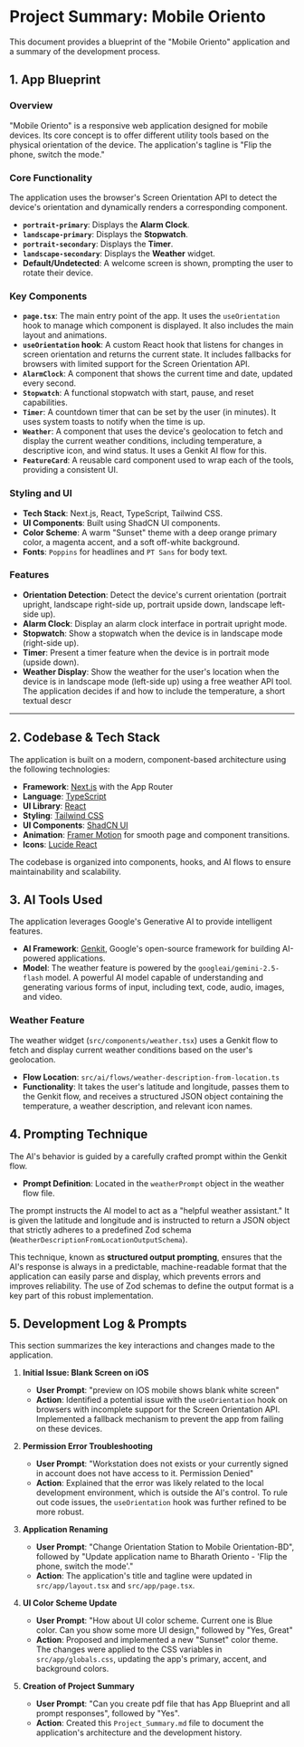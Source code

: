 # Project Summary: Mobile Oriento

This document provides a blueprint of the "Mobile Oriento" application and a summary of the development process.

## 1. App Blueprint

### Overview
"Mobile Oriento" is a responsive web application designed for mobile devices. Its core concept is to offer different utility tools based on the physical orientation of the device. The application's tagline is "Flip the phone, switch the mode."

### Core Functionality
The application uses the browser's Screen Orientation API to detect the device's orientation and dynamically renders a corresponding component.

- **`portrait-primary`**: Displays the **Alarm Clock**.
- **`landscape-primary`**: Displays the **Stopwatch**.
- **`portrait-secondary`**: Displays the **Timer**.
- **`landscape-secondary`**: Displays the **Weather** widget.
- **Default/Undetected**: A welcome screen is shown, prompting the user to rotate their device.

### Key Components

- **`page.tsx`**: The main entry point of the app. It uses the `useOrientation` hook to manage which component is displayed. It also includes the main layout and animations.
- **`useOrientation` hook**: A custom React hook that listens for changes in screen orientation and returns the current state. It includes fallbacks for browsers with limited support for the Screen Orientation API.
- **`AlarmClock`**: A component that shows the current time and date, updated every second.
- **`Stopwatch`**: A functional stopwatch with start, pause, and reset capabilities.
- **`Timer`**: A countdown timer that can be set by the user (in minutes). It uses system toasts to notify when the time is up.
- **`Weather`**: A component that uses the device's geolocation to fetch and display the current weather conditions, including temperature, a descriptive icon, and wind status. It uses a Genkit AI flow for this.
- **`FeatureCard`**: A reusable card component used to wrap each of the tools, providing a consistent UI.

### Styling and UI
- **Tech Stack**: Next.js, React, TypeScript, Tailwind CSS.
- **UI Components**: Built using ShadCN UI components.
- **Color Scheme**: A warm "Sunset" theme with a deep orange primary color, a magenta accent, and a soft off-white background.
- **Fonts**: `Poppins` for headlines and `PT Sans` for body text.

### Features
- **Orientation Detection**: Detect the device's current orientation (portrait upright, landscape right-side up, portrait upside down, landscape left-side up).
- **Alarm Clock**: Display an alarm clock interface in portrait upright mode.
- **Stopwatch**: Show a stopwatch when the device is in landscape mode (right-side up).
- **Timer**: Present a timer feature when the device is in portrait mode (upside down).
- **Weather Display**: Show the weather for the user's location when the device is in landscape mode (left-side up) using a free weather API tool. The application decides if and how to include the temperature, a short textual descr


---

## 2. Codebase & Tech Stack

The application is built on a modern, component-based architecture using the following technologies:

-   **Framework**: [Next.js](https://nextjs.org/) with the App Router
-   **Language**: [TypeScript](https://www.typescriptlang.org/)
-   **UI Library**: [React](https://react.dev/)
-   **Styling**: [Tailwind CSS](https://tailwindcss.com/)
-   **UI Components**: [ShadCN UI](https://ui.shadcn.com/)
-   **Animation**: [Framer Motion](https://www.framer.com/motion/) for smooth page and component transitions.
-   **Icons**: [Lucide React](https://lucide.dev/)

The codebase is organized into components, hooks, and AI flows to ensure maintainability and scalability.

## 3. AI Tools Used

The application leverages Google's Generative AI to provide intelligent features.

-   **AI Framework**: [Genkit](https://firebase.google.com/docs/genkit), Google's open-source framework for building AI-powered applications. 
-   **Model**: The weather feature is powered by the `googleai/gemini-2.5-flash` model. A powerful AI model capable of understanding and generating various forms of input, including text, code, audio, images, and video.

### Weather Feature

The weather widget (`src/components/weather.tsx`) uses a Genkit flow to fetch and display current weather conditions based on the user's geolocation.

-   **Flow Location**: `src/ai/flows/weather-description-from-location.ts`
-   **Functionality**: It takes the user's latitude and longitude, passes them to the Genkit flow, and receives a structured JSON object containing the temperature, a weather description, and relevant icon names.

## 4. Prompting Technique

The AI's behavior is guided by a carefully crafted prompt within the Genkit flow.

-   **Prompt Definition**: Located in the `weatherPrompt` object in the weather flow file.

The prompt instructs the AI model to act as a "helpful weather assistant." It is given the latitude and longitude and is instructed to return a JSON object that strictly adheres to a predefined Zod schema (`WeatherDescriptionFromLocationOutputSchema`).

This technique, known as **structured output prompting**, ensures that the AI's response is always in a predictable, machine-readable format that the application can easily parse and display, which prevents errors and improves reliability. The use of Zod schemas to define the output format is a key part of this robust implementation.

## 5. Development Log & Prompts

This section summarizes the key interactions and changes made to the application.

1.  **Initial Issue: Blank Screen on iOS**
    - **User Prompt**: "preview on IOS mobile shows blank white screen"
    - **Action**: Identified a potential issue with the `useOrientation` hook on browsers with incomplete support for the Screen Orientation API. Implemented a fallback mechanism to prevent the app from failing on these devices.

2.  **Permission Error Troubleshooting**
    - **User Prompt**: "Workstation does not exists or your currently signed in account does not have access to it. Permission Denied"
    - **Action**: Explained that the error was likely related to the local development environment, which is outside the AI's control. To rule out code issues, the `useOrientation` hook was further refined to be more robust.

3.  **Application Renaming**
    - **User Prompt**: "Change Orientation Station to Mobile Orientation-BD", followed by "Update application name to Bharath Oriento - 'Flip the phone, switch the mode'."
    - **Action**: The application's title and tagline were updated in `src/app/layout.tsx` and `src/app/page.tsx`.

4.  **UI Color Scheme Update**
    - **User Prompt**: "How about UI color scheme. Current one is Blue color. Can you show some more UI design," followed by "Yes, Great"
    - **Action**: Proposed and implemented a new "Sunset" color theme. The changes were applied to the CSS variables in `src/app/globals.css`, updating the app's primary, accent, and background colors.

5.  **Creation of Project Summary**
    - **User Prompt**: "Can you create pdf file that has App Blueprint and all prompt responses", followed by "Yes".
    - **Action**: Created this `Project_Summary.md` file to document the application's architecture and the development history.
